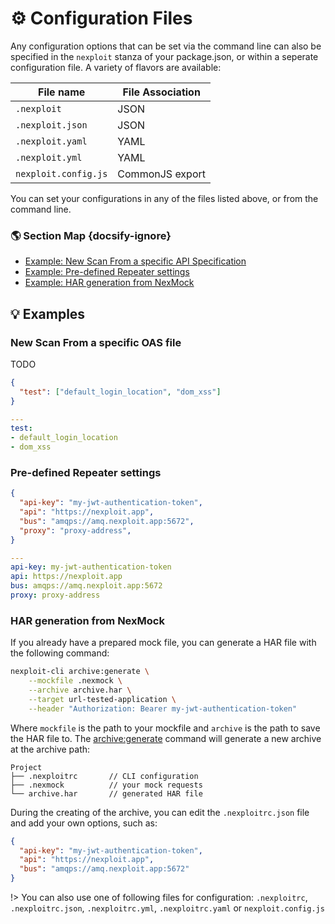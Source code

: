 # ⚙️ Configuration Files
Any configuration options that can be set via the command line can also be specified in the `nexploit` stanza of your package.json, or within a seperate configuration file. A variety of flavors are available:

| File name            | File Association |
|----------------------|------------------|
| `.nexploit`          | JSON             |
| `.nexploit.json`     | JSON             |
| `.nexploit.yaml`     | YAML             |
| `.nexploit.yml`      | YAML             |
| `nexploit.config.js` | CommonJS export  |

You can set your configurations in any of the files listed above, or from the command line.

### 🌎 Section Map {docsify-ignore}
- [Example: New Scan From a specific API Specification](#new-scan-from-a-specific-oas-file)
- [Example: Pre-defined Repeater settings](#setting-up-a-repeater)
- [Example: HAR generation from NexMock](#har-generation-from-nexmock)

## 💡 Examples
### New Scan From a specific OAS file

TODO

```json
{
  "test": ["default_login_location", "dom_xss"]
}
```

```yaml
---
test:
- default_login_location
- dom_xss
```

### Pre-defined Repeater settings

```json
{
  "api-key": "my-jwt-authentication-token",
  "api": "https://nexploit.app",
  "bus": "amqps://amq.nexploit.app:5672",
  "proxy": "proxy-address",
}

```

```yaml
---
api-key: my-jwt-authentication-token
api: https://nexploit.app
bus: amqps://amq.nexploit.app:5672
proxy: proxy-address
```

### HAR generation from NexMock
If you already have a prepared mock file, you can generate a HAR file with the following command:
```bash
nexploit-cli archive:generate \
    --mockfile .nexmock \
    --archive archive.har \
    --target url-tested-application \
    --header "Authorization: Bearer my-jwt-authentication-token"
```

Where `mockfile` is the path to your mockfile and `archive` is the path to save the HAR file to. The [archive:generate](#-generate-archive-based-on-nexmock) command will generate a new archive at the archive path:

```
Project
├── .nexploitrc       // CLI configuration
├── .nexmock          // your mock requests
└── archive.har       // generated HAR file
```

During the creating of the archive, you can edit the `.nexploitrc.json` file and add your own options, such as:
```json
{
  "api-key": "my-jwt-authentication-token",
  "api": "https://nexploit.app",
  "bus": "amqps://amq.nexploit.app:5672"
}
```

!> You can also use one of following files for configuration: `.nexploitrc`, `.nexploitrc.json`, `.nexploitrc.yml`, `.nexploitrc.yaml` or `nexploit.config.js`
